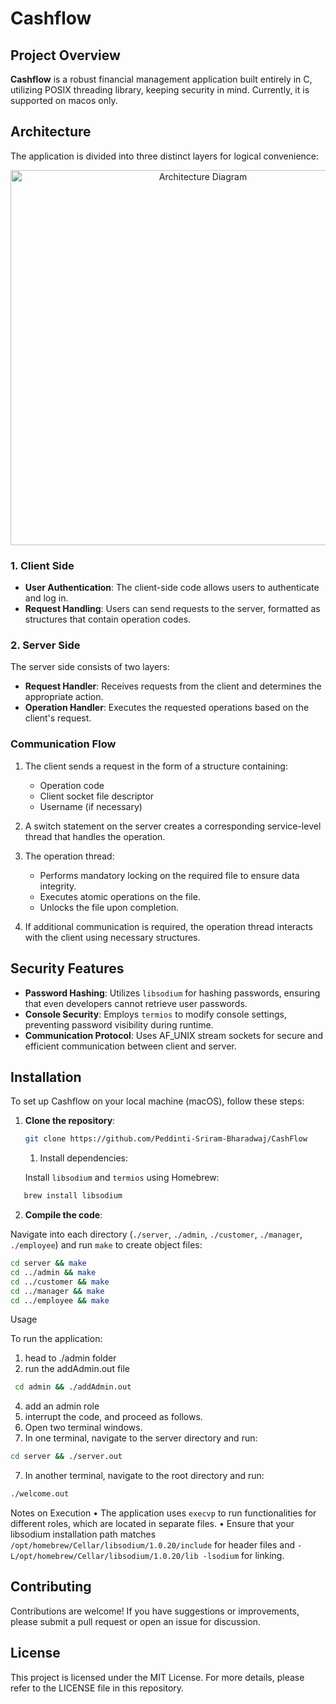 # Cashflow 

## Project Overview
**Cashflow** is a robust financial management application built entirely in C, utilizing POSIX threading library, keeping security in mind. Currently, it is supported on macos only.

## Architecture
The application is divided into three distinct layers for logical convenience:
<div style="text-align: center;">
    <img src="https://github.com/user-attachments/assets/b6de2ab6-2f3f-4037-bfae-6147428c7891" alt="Architecture Diagram" height="600">
</div>


### 1. Client Side
- **User Authentication**: The client-side code allows users to authenticate and log in.
- **Request Handling**: Users can send requests to the server, formatted as structures that contain operation codes.

### 2. Server Side
The server side consists of two layers:
- **Request Handler**: Receives requests from the client and determines the appropriate action.
- **Operation Handler**: Executes the requested operations based on the client's request.

### Communication Flow
1. The client sends a request in the form of a structure containing:
   - Operation code
   - Client socket file descriptor
   - Username (if necessary)

2. A switch statement on the server creates a corresponding service-level thread that handles the operation.

3. The operation thread:
   - Performs mandatory locking on the required file to ensure data integrity.
   - Executes atomic operations on the file.
   - Unlocks the file upon completion.

4. If additional communication is required, the operation thread interacts with the client using necessary structures.

## Security Features
- **Password Hashing**: Utilizes `libsodium` for hashing passwords, ensuring that even developers cannot retrieve user passwords.
- **Console Security**: Employs `termios` to modify console settings, preventing password visibility during runtime.
- **Communication Protocol**: Uses AF_UNIX stream sockets for secure and efficient communication between client and server.

## Installation
To set up Cashflow on your local machine (macOS), follow these steps:

1. **Clone the repository**:  
   ```bash
   git clone https://github.com/Peddinti-Sriram-Bharadwaj/CashFlow
   ```

	1. Install dependencies:
    
    Install `libsodium` and `termios` using Homebrew:
```bash
   brew install libsodium
```
2. **Compile the code**:
 
Navigate into each directory (`./server`, `./admin`, `./customer`, `./manager`, `./employee`) and run `make` to create object files:
```bash
cd server && make
cd ../admin && make
cd ../customer && make
cd ../manager && make
cd ../employee && make
```

Usage

To run the application:

1.	head to ./admin folder
2. 	run the addAdmin.out file
```bash
 cd admin && ./addAdmin.out
```
4. 	add an admin role
5.	interrupt the code, and proceed as follows.
6.	Open two terminal windows.
7.	In one terminal, navigate to the server directory and run:
 ```bash
 cd server && ./server.out
```
  7.  In another terminal, navigate to the root directory and run:
 
 ```bash
 ./welcome.out
```
Notes on Execution
	•	The application uses `execvp` to run functionalities for different roles, which are located in separate files.
	•	Ensure that your libsodium installation path matches `/opt/homebrew/Cellar/libsodium/1.0.20/include` for header files and `-L/opt/homebrew/Cellar/libsodium/1.0.20/lib -lsodium` for linking.

## Contributing

Contributions are welcome! If you have suggestions or improvements, please submit a pull request or open an issue for discussion.


## License

This project is licensed under the MIT License. For more details, please refer to the LICENSE file in this repository.
